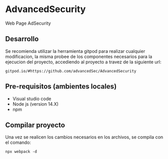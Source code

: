 # AdvancedSecurity
Web Page AdSecurity

## Desarrollo
Se recomienda utilizar la herramienta gitpod para realizar cualquier modificacion, la misma probee de los componentes necesarios para la ejecucion del proyecto,
accediendo al proyecto a travez de la siguiente url:
~~~
gitpod.io/#https://github.com/advancedSec/AdvancedSecurity
~~~
## Pre-requisitos (ambientes locales)
- Visual studio code
- Node js (version 14.X)
- npm

## Compilar proyecto
Una vez se realicen los cambios necesarios en los archivos, se compila con el comando:
~~~
npx webpack -d
~~~
